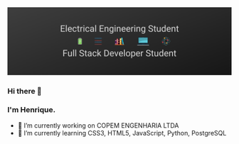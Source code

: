 <img width="auto" src="https://github.com/HenriqueMAP/HenriqueMap/blob/master/banner.png?raw=true">

### Hi there 👋

### I'm Henrique.

- 🔭 I’m currently working on COPEM ENGENHARIA LTDA
- 🌱 I’m currently learning CSS3, HTML5, JavaScript, Python, PostgreSQL
